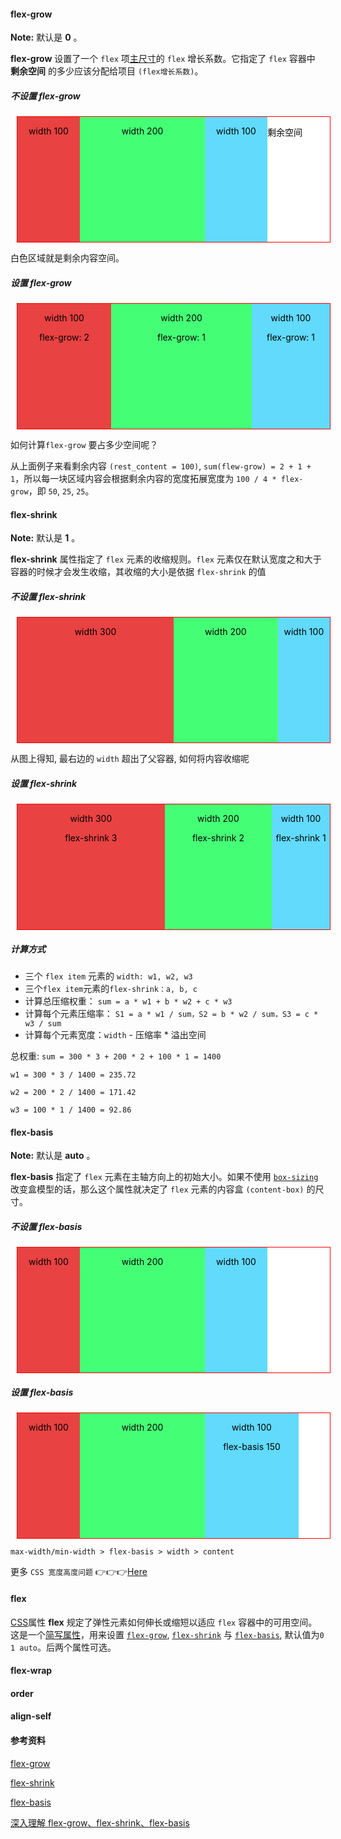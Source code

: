 #### flex-grow

**Note:** 默认是 **0** 。

**flex-grow** 设置了一个 `flex` 项[主尺寸](https://www.w3.org/TR/css-flexbox/#main-size)的 `flex` 增长系数。它指定了 `flex` 容器中 **剩余空间** 的多少应该分配给项目 `(flex增长系数)`。

##### 不设置 flex-grow

<div style="
  margin: 10px;
  display: flex;
  width: 500px;
  height: 200px;
  background-color: #fff;
  color: #000;
  text-align: center;
  border: 1px solid red;
  box-sizing: content-box;
">
    <div style="
  width: 100px;
  background-color: #e84242;
">
      <p>width 100</p>
    </div>
    <div style="
  width: 200px;
  background-color: #44ff76;
">
      <p>width 200</p>
    </div>
    <div style="
  width: 100px;
  background-color: #61dafb;
">
      <p>width 100</p>
    </div>
  <p>剩余空间</p>
</div>

白色区域就是剩余内容空间。

##### 设置 flex-grow

<div style="
  margin: 10px;
  display: flex;
  width: 500px;
  height: 200px;
  background-color: #fff;
  color: #000;
  text-align: center;
  border: 1px solid red;
  box-sizing: content-box;
">
    <div style="
  width: 100px;
  flex-grow: 2;
  background-color: #e84242;
">
      <p>width 100</p>
      <p>flex-grow: 2</p>
    </div>
    <div style="
  width: 200px;
  flex-grow: 1;
  background-color: #44ff76;
">
      <p>width 200</p>
      <p>flex-grow: 1</p>
    </div>
    <div style="
  width: 100px;
  flex-grow: 1;
  background-color: #61dafb;
">
      <p>width 100</p>
      <p>flex-grow: 1</p>
    </div>
</div>

如何计算`flex-grow` 要占多少空间呢？

从上面例子来看剩余内容 `(rest_content = 100)`, `sum(flew-grow) = 2 + 1 + 1`，所以每一块区域内容会根据剩余内容的宽度拓展宽度为 `100 / 4 * flex-grow`，即 `50`, `25`, `25`。

#### flex-shrink

**Note:** 默认是 **1** 。

**flex-shrink** 属性指定了 `flex` 元素的收缩规则。`flex` 元素仅在默认宽度之和大于容器的时候才会发生收缩，其收缩的大小是依据 `flex-shrink` 的值

##### 不设置 flex-shrink

<div style="
  margin: 10px;
  display: flex;
  width: 500px;
  height: 200px;
  background-color: #fff;
  color: #000;
  text-align: center;
  border: 1px solid red;
  box-sizing: content-box;
">
    <div style="
  width: 300px;
  background-color: #e84242;
">
      <p>width 300</p>
    </div>
    <div style="
  width: 200px;
  background-color: #44ff76;
">
      <p>width 200</p>
    </div>
    <div style="
  width: 100px;
  background-color: #61dafb;
">
      <p>width 100</p>
    </div>
</div>

从图上得知, 最右边的 `width` 超出了父容器, 如何将内容收缩呢

##### 设置 flex-shrink

<div style="
  margin: 10px;
  display: flex;
  width: 500px;
  height: 200px;
  background-color: #fff;
  color: #000;
  text-align: center;
  border: 1px solid red;
  box-sizing: content-box;
">
    <div style="
  width: 300px;
  background-color: #e84242;
  flex-shrink: 3;
">
      <p>width 300</p>
      <p>flex-shrink 3</p>
    </div>
    <div style="
  width: 200px;
  background-color: #44ff76;
  flex-shrink: 2;
">
      <p>width 200</p>
      <p>flex-shrink 2</p>
    </div>
    <div style="
  width: 100px;
  background-color: #61dafb;
  flex-shrink: 1;
">
      <p>width 100</p>
      <p>flex-shrink 1</p>
    </div>
</div>

##### 计算方式

-   三个 `flex item` 元素的 `width: w1, w2, w3`
-   三个`flex item`元素的`flex-shrink：a, b, c`
-   计算总压缩权重： `sum = a * w1 + b * w2 + c * w3`
-   计算每个元素压缩率： `S1 = a * w1 / sum，S2 = b * w2 / sum，S3 = c * w3 / sum`
-   计算每个元素宽度：`width` - 压缩率 \* 溢出空间

总权重: `sum = 300 * 3 + 200 * 2 + 100 * 1 = 1400`

`w1 = 300 * 3 / 1400 = 235.72`

`w2 = 200 * 2 / 1400 = 171.42`

`w3 = 100 * 1 / 1400 = 92.86`

#### flex-basis

**Note:** 默认是 **auto** 。

**flex-basis** 指定了 `flex` 元素在主轴方向上的初始大小。如果不使用 [`box-sizing`](https://developer.mozilla.org/zh-CN/docs/Web/CSS/box-sizing) 改变盒模型的话，那么这个属性就决定了 `flex` 元素的内容盒 `(content-box)` 的尺寸。

##### 不设置 flex-basis

<div style="
  margin: 10px;
  display: flex;
  width: 500px;
  height: 200px;
  background-color: #fff;
  color: #000;
  text-align: center;
  border: 1px solid red;
  box-sizing: content-box;
">
    <div style="
      width: 100px;
      background-color: #e84242;
    ">
      <p>width 100</p>
    </div>
    <div style="
      width: 200px;
      background-color: #44ff76;
    ">
      <p>width 200</p>
    </div>
    <div style="
      width: 100px;
      background-color: #61dafb;
    ">
      <p>width 100</p>
    </div>
</div>

##### 设置 flex-basis

<div style="
  margin: 10px;
  display: flex;
  width: 500px;
  height: 200px;
  background-color: #fff;
  color: #000;
  text-align: center;
  border: 1px solid red;
  box-sizing: content-box;
">
    <div style="
      width: 100px;
      background-color: #e84242;
    ">
      <p>width 100</p>
    </div>
    <div style="
      width: 200px;
      background-color: #44ff76;
    ">
      <p>width 200</p>
    </div>
    <div style="
      width: 100px;
      background-color: #61dafb;
      flex-basis: 150px;
    ">
      <p>width 100</p>
      <p>flex-basis 150</p>
    </div>
</div>

```
max-width/min-width > flex-basis > width > content
```

更多 `CSS 宽度高度问题` 👉👉👉[Here](notes/css/width-height-properties.md)

#### flex

[CSS](https://developer.mozilla.org/zh-CN/css)属性 **flex** 规定了弹性元素如何伸长或缩短以适应 `flex` 容器中的可用空间。这是一个[简写属性](https://developer.mozilla.org/zh-CN/docs/Web/CSS/Shorthand_properties)，用来设置 [`flex-grow`](https://developer.mozilla.org/zh-CN/docs/Web/CSS/flex-grow), [`flex-shrink`](https://developer.mozilla.org/zh-CN/docs/Web/CSS/flex-shrink) 与 [`flex-basis`](https://developer.mozilla.org/zh-CN/docs/Web/CSS/flex-basis), 默认值为`0 1 auto`。后两个属性可选。

#### flex-wrap

#### order

#### align-self

#### 参考资料

[flex-grow](https://developer.mozilla.org/zh-CN/docs/Web/CSS/flex-grow)

[flex-shrink](https://developer.mozilla.org/zh-CN/docs/Web/CSS/flex-shrink)

[flex-basis](https://developer.mozilla.org/zh-CN/docs/Web/CSS/flex-basis)

[深入理解 flex-grow、flex-shrink、flex-basis](https://juejin.im/post/6844904016439148551)
